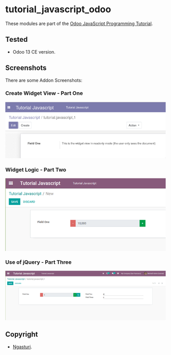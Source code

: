 # tutorial_javascript_odoo

These modules are part of the [Odoo JavaScript Programming Tutorial](docs/index.md).

## Tested

- Odoo 13 CE version.

## Screenshots

There are some Addon Screenshots:

### Create Widget View - Part One

![Create Widget View - Part One](./part-one/static/description/an_odoo_widget_view.png "Create Widget View - Part One")

### Widget Logic - Part Two

![Widget Logic - Part Two](./part-two/static/description/odoo_widget_with_thousand_divider.png "Widget Logic - Part Two")

### Use of jQuery - Part Three

![Use of jQuery - Part Three](./part-three/static/description/odoo_custom_widget_add_field.png "Use of jQuery - Part Three")

## Copyright

- [Ngasturi](https://en.ngasturi.id/).
